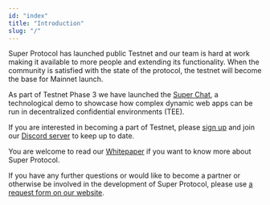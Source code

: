 ```yaml
---
id: "index"
title: "Introduction"
slug: "/"
---
```


Super Protocol has launched public Testnet and our team is hard at work making it available to more people and extending its functionality. When the community is satisfied with the state of the protocol, the testnet will become the base for Mainnet launch.

As part of Testnet Phase 3 we have launched the [Super Chat](/developers/chat/), a technological demo to showcase how complex dynamic web apps can be run in decentralized confidential environments (TEE).

If you are interested in becoming a part of Testnet, please [sign up](/testnet) and join our [Discord server](https://discord.com/invite/superprotocol) to keep up to date.

You are welcome to read our [Whitepaper](/whitepaper) if you want to know more about Super Protocol.

If you have any further questions or would like to become a partner or otherwise be involved in the development of Super Protocol, please use [a request form on our website](https://superprotocol.com/contact).
